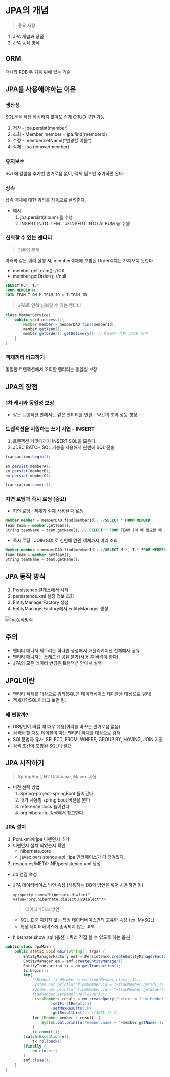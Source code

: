 # JPA의 개념

> 중요 사항

1. JPA 개념과 장점
2. JPA 동작 방식

## ORM
객체와 RDB 두 기둥 위에 있는 기술


## JPA를 사용해야하는 이유
### 생산성
SQL문을 직접 작성하지 않아도 쉽게 CRUD 구현 가능
1. 저장 - jpa.persist(member)
2. 조회 - Member member = jpa.find(memberId)
3. 수정 - member.setName("변경할 이름")
4. 삭제 - jpa.remove(member)

### 유지보수
SQL에 칼럼을 추가할 번거로움 없이, 객체 필드만 추가하면 된다.

### 상속
상속 객체에 대한 쿼리를 자동으로 날려준다.
* 예시
    1. jpa.persist(album) 을 수행 
    2. INSERT INTO ITEM .. 과 INSERT INTO ALBUM 을 수행

### 신뢰할 수 있는 엔티티
> 기존의 문제

아래와 같은 쿼리 실행 시, member객체에 포함된 Order객체는 가져오지 못한다.
* member.getTeam();  //OK
* member.getOrder(); //null
````sql
SELECT M.*, T.*
FROM MEMBER M
JOIN TEAM T ON M.TEAM_ID = T.TEAM_ID
````
> JPA로 인해 신뢰할 수 있는 엔티티
````java
class MemberService{
    public void process(){
        Member member = memberDAO.find(memberId);
        member.getTeam();
        member.getOrder().getDelivery(); //자유로운 객체 그래프 탐색
    }
}
```` 
### 객체끼리 비교하기
동일한 트랜잭션에서 조회한 엔티티는 동일성 보장

## JPA의 장점
### 1차 캐시와 동일성 보장
* 같은 트랜잭션 안에서는 같은 엔티티를 반환 - 약간의 조회 성능 향상

### 트랜잭션을 지원하는 쓰기 지연 - INSERT
1. 트랜잭션 커밋때까지 INSERT SQL을 모은다.
2. JDBC BATCH SQL 기능을 사용해서 한번에 SQL 전송
````java
transaction.begin();

em.persist(memberA);
em.persist(memberB);
em.persist(memberC);

transcation.commit();
````

### 지연 로딩과 즉시 로딩 (중요)
* 지연 로딩 : 객체가 실제 사용될 때 로딩
````sql
Member member = memberDAO.find(memberId); //SELECT * FROM MEMBER
Team team = member.getTeam();
String teamName = team.getName(); // SELECT * FROM TEAM (이 때 필요할 때 로딩한다.)
````
* 즉시 로딩 : JOIN SQL로 한번에 연관 객체까지 미리 조회
````sql
Member member = memberDAO.find(memberId); //SELECT M.*, T.* FROM MEMBER JOIN TEAM
Team team = member.getTeam();
String teamName = team.getName();
````

## JPA 동작 방식
1. Persistence 클래스에서 시작
2. persistence.xml 설정 정보 조회
3. EntityManagerFactory 생성
4. EntityManagerFactory에서 EntityManager 생성

![jpa동작방식](https://www.google.com/url?sa=i&url=https%3A%2F%2Fcyr9210.github.io%2F2019%2F10%2F08%2FJPA%2FORM-JPA02%2F&psig=AOvVaw02DAfsDNJC1CEQmYWsdcKs&ust=1604456879653000&source=images&cd=vfe&ved=0CAIQjRxqFwoTCLC40emp5ewCFQAAAAAdAAAAABAD)

## 주의
* 엔티티 매니저 팩토리는 하나만 생성해서 애플리케이션 전체에서 공유
* 엔티티 매니저는 쓰레드간 공유 불가(사용 후 버려야 한다)
* JPA의 모든 데이터 변경은 트랜잭션 안에서 실행

## JPQL이란 
* 엔티티 객체를 대상으로 쿼리(SQL은 데이터베이스 테이블을 대상으로 쿼리) 
* 객체지향SQL이라고 보면 됨.
### 왜 편할까?
* DB방언이 바뀔 때 매우 유용(쿼리를 바꾸는 번거로움 없음)
* 검색을 할 때도 테이블이 아닌 엔티티 객체를 대상으로 검색
* SQL문법과 유사, SELECT, FROM, WHERE, GROUP BY, HAVING, JOIN 지원
* 검색 조건이 포함된 SQL이 필요

## JPA 시작하기
> SpringBoot, H2 Database, Maven 사용
* 버전 선택 방법
    1. Spring-project-springBoot 들어간다
    2. 내가 사용할 spring boot 버전을 본다
    3. reference docs 들어간다
    4. org.hiberante 검색해서 참고한다.
### JPA 설치
1. Pom.xml에 jpa 디펜던시 추가
2. 디펜던시 설치 되었는지 확인
    * hibernate.core
    * javax.persistence-api : jpa 인터페이스가 다 담겨있다.
3. resources/META-INF/persistence.xml 생성
* db 연결 속성
* JPA 데이터베이스 방언 속성 (사용하는 DB의 방언을 넣어 사용하면 됨)

    `<property name="hibernate.dialect" value="org.hibernate.dialect.H2Dialect"/>`

    > 데이터베이스 방언
    
    - SQL 표준 지키지 않는 특정 데이터베이스만의 고유한 속성 (ex. MySQL)
    - 특정 데이터베이스에 종속되지 않는 JPA
 
* hibernate.show_sql (옵션) : 쿼리 직접 볼 수 있도록 하는 옵션

````java
public class JpaMain {
    public static void main(String[] args) {
        EntityManagerFactory emf = Persistence.createEntityManagerFactory("hello");
        EntityManager em = emf.createEntityManager();
        EntityTransaction tx = em.getTransaction();
        tx.begin();
        try{
            /*Member findMember = em.find(Member.class, 1L);
            System.out.println("findMember.id = "+findMember.getId());
            System.out.println("findMember.id = "+findMember.getName());
            findMember.setName("HelloJPA");*/
            List<Member> result = em.createQuery("select m from Member as m", Member.class)
                    .setFirstResult(1)
                    .setMaxResults(10)
                    .getResultList(); //JPQL 사 시
            for (Member member : result) {
                System.out.println("member.name = "+member.getName());
            }
            tx.commit();
        }catch(Exception e){
            tx.rollback();
        }finally {
            em.close();
        }
        emf.close();
    }
}
````